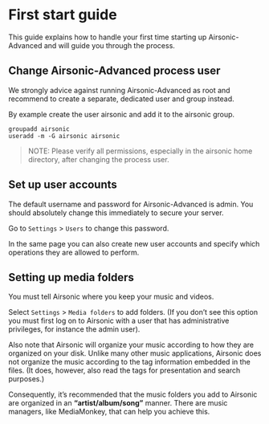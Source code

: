 # First start guide

This guide explains how to handle your first time starting up Airsonic-Advanced and will guide you through the process.

## Change Airsonic-Advanced process user

We strongly advice against running Airsonic-Advanced as root and recommend to create a separate, dedicated user and group instead.

By example create the user airsonic and add it to the airsonic group. 

```
groupadd airsonic
useradd -m -G airsonic airsonic
```

> NOTE: Please verify all permissions, especially in the airsonic home directory, after changing the process user.

## Set up user accounts

The default username and password for Airsonic-Advanced is admin. You should absolutely change this immediately to secure your server.

Go to `Settings` > `Users` to change this password.

In the same page you can also create new user accounts and specify which operations they are allowed to perform.

## Setting up media folders

You must tell Airsonic where you keep your music and videos.

Select `Settings` > `Media folders` to add folders. (If you don’t see this option you must first log on to Airsonic with a user that has administrative privileges, for instance the admin user).

Also note that Airsonic will organize your music according to how they are organized on your disk. Unlike many other music applications, Airsonic does not organize the music according to the tag information embedded in the files. (It does, however, also read the tags for presentation and search purposes.)

Consequently, it’s recommended that the music folders you add to Airsonic are organized in an **“artist/album/song”** manner. There are music managers, like MediaMonkey, that can help you achieve this.
